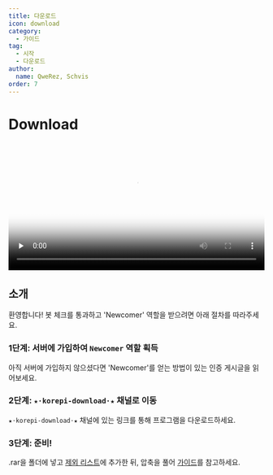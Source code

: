 ```yaml
---
title: 다운로드
icon: download
category:
  - 가이드
tag:
  - 시작
  - 다운로드
author:
  name: QweRez, Schvis
order: 7
---
```


# Download

<video controls preload="none" width="100%" poster="https://nextcloud.atruicardona.xyz/s/HFYfj2E25cFYnYC/preview"><source src="https://nextcloud.atruicardona.xyz/s/HFYfj2E25cFYnYC/download" type="video/mp4"></video>

## 소개

환영합니다! 봇 체크를 통과하고 'Newcomer' 역할을 받으려면 아래 절차를 따라주세요.

### 1단계: 서버에 가입하여 `Newcomer` 역할 획득

아직 서버에 가입하지 않으셨다면 'Newcomer'를 얻는 방법이 있는 인증 게시글을 읽어보세요.

### 2단계: `★⋅korepi-download⋅★` 채널로 이동

`★⋅korepi-download⋅★` 채널에 있는 링크를 통해 프로그램을 다운로드하세요.

### 3단계: 준비!

.rar을 폴더에 넣고 [제외 리스트](../guide/virus.md)에 추가한 뒤, 압축을 풀어 [가이드](../guide/getkey.md)를 참고하세요.
